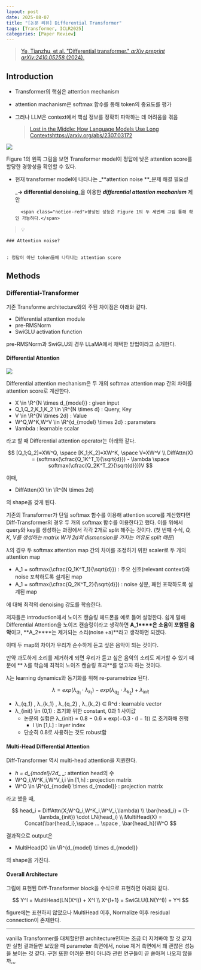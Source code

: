 ```yaml
---
layout: post
date: 2025-08-07
title: "[논문 리뷰] Differential Transformer"
tags: [Transformer, ICLR2025]
categories: [Paper Review]
---
```


> [Ye, Tianzhu, et al. "Differential transformer." ](https://arxiv.org/abs/2410.05258)[_arXiv preprint arXiv:2410.05258_](https://arxiv.org/abs/2410.05258)[ (2024).](https://arxiv.org/abs/2410.05258)



## Introduction

- Transformer의 핵심은 attention mechanism
- attention machanism은 softmax 함수를 통해 token의 중요도를 평가
- 그러나 LLM은 context에서 핵심 정보를 정확히 파악하는 데 어려움을 겪음

	> [Lost in the Middle: How Language Models Use Long Contextshttps://arxiv.org/abs/2307.03172](https://arxiv.org/abs/2307.03172)


![](https://prod-files-secure.s3.us-west-2.amazonaws.com/542b861c-36a8-4051-84e5-8804b6728dba/9083ea56-691a-4752-ae26-47f403431ac8/image.png?X-Amz-Algorithm=AWS4-HMAC-SHA256&X-Amz-Content-Sha256=UNSIGNED-PAYLOAD&X-Amz-Credential=ASIAZI2LB4662JVIOQKO%2F20251002%2Fus-west-2%2Fs3%2Faws4_request&X-Amz-Date=20251002T160107Z&X-Amz-Expires=3600&X-Amz-Security-Token=IQoJb3JpZ2luX2VjEJf%2F%2F%2F%2F%2F%2F%2F%2F%2F%2FwEaCXVzLXdlc3QtMiJHMEUCIQC1D%2Bk7CTnnCC8xSIDUH18hC690DGCIFQNvhtpzfwddYAIgBK9VS1W%2BwQL3nnFpjpBw51ZmXdL84gek7zzLFF4iLAoq%2FwMIMBAAGgw2Mzc0MjMxODM4MDUiDNxPOll9QPZJFv4U1yrcA9a5NGqDs%2F2BC6k76Q%2FBmb9P2uh%2BMEzjQ6vkJTmDWpPBmmutHtJfFHOcGumprJUFPndO72exId2qirRkFnMzGzUl1wAoxy4%2FEMdgYy6aefhuKJP%2FLTXfVj0c3EjnB55JY%2Fq7dm7DRWPCQgopJBfV2bNq3lCV3al9MNBn8dJF5gE57nkdZM2%2Bu5yecPEUk%2FlKF64ejE1jVyI6Kacy0u9uzMBKg8Em8jAmJL6%2BaYgrnITMPzpdOY7V%2FzF%2FAIVWKzUnbtoqUNNugQ1OR0xp8O9W0z%2FDUA8oYNdH0wVJpVnICzgSpYjAaTxoBlaH8P6sFy02SIyGJBkGHwUcbbS96WLAhESCSnMCJAaSh4oSyaa2gYE9Re4w4N05JxvVbH%2FyIlGSeJRNu3BRrva0iRlX61Ve2YAtxEC9jH6zLfqmC33PTJx2j3jeOQU90VwxYoepMKEw0u1eC0cIezm3Hhs3%2Bk2oyNSDVp7bXKsHrHH4FBqCGye2mD9dSTSkujNXvAmNSAxfccwYfvbunyb7w0RwoKHyNwfjFBAY3X3bvIKygZAdd4MF420EgNSD0W3ixeOzRKH8Z0N%2F6r8tCcnbfg853ehzlFsnvbVWc3fbu4RfPDSYGmgZPdVeE3skZNz%2BSKuTMICu%2BsYGOqUBUFy0E0cSlSbSOCP93eS61e63fZq9q5X%2Fm58UZxB7wAjakYXKVyEoe32wlE36Ecjb2jxE8T9cnVXlTFUqpKpqvbnE0QbIFOFk8PgQtMhhyrbd0Q2Vd%2Fcns7RYGnpJPhMfTFxhMB3CYVdg6TvHYVoF3HoWVcCDgEYA2TjE0RXatTmzD7YNnMDhEfkU1mt0oaCXPYzkkbV64pAWBBm1v3AEDGUhzEVd&X-Amz-Signature=85d96c88d43a13d06b31990d2e5281eede79680ca4b19e1406ec2ec6662564ef&X-Amz-SignedHeaders=host&x-amz-checksum-mode=ENABLED&x-id=GetObject)


Figure 1의 왼쪽 그림을 보면 Transformer model이 정답에 낮은 attention score를 할당한 경향성을 확인할 수 있다.

- 현재 transformer model에 나타나는 _**attention noise **_문제 해결 필요성

	_**→ differential denoising**_을 이용한 _**differential attention mechanism**_ 제안


		<span class="notion-red">향상된 성능은 Figure 1의 두 세번째 그림 통해 확인 가능하다.</span>


> 💡 


	### Attention noise?


	: 정답이 아닌 token들에 나타나는 attention score



## Methods



### Differential-Transformer


기존 Transforme architecture와의 주된 차이점은 아래와 같다.

- Differential attention module
- pre-RMSNorm
- SwiGLU activation function

pre-RMSNorm과 SwiGLU의 경우 LLaMA에서 채택한 방법이라고 소개한다.



#### Differential Attention


![](https://prod-files-secure.s3.us-west-2.amazonaws.com/542b861c-36a8-4051-84e5-8804b6728dba/116d70b2-1963-4810-9167-f4c7d8a06e8f/image.png?X-Amz-Algorithm=AWS4-HMAC-SHA256&X-Amz-Content-Sha256=UNSIGNED-PAYLOAD&X-Amz-Credential=ASIAZI2LB4662JVIOQKO%2F20251002%2Fus-west-2%2Fs3%2Faws4_request&X-Amz-Date=20251002T160107Z&X-Amz-Expires=3600&X-Amz-Security-Token=IQoJb3JpZ2luX2VjEJf%2F%2F%2F%2F%2F%2F%2F%2F%2F%2FwEaCXVzLXdlc3QtMiJHMEUCIQC1D%2Bk7CTnnCC8xSIDUH18hC690DGCIFQNvhtpzfwddYAIgBK9VS1W%2BwQL3nnFpjpBw51ZmXdL84gek7zzLFF4iLAoq%2FwMIMBAAGgw2Mzc0MjMxODM4MDUiDNxPOll9QPZJFv4U1yrcA9a5NGqDs%2F2BC6k76Q%2FBmb9P2uh%2BMEzjQ6vkJTmDWpPBmmutHtJfFHOcGumprJUFPndO72exId2qirRkFnMzGzUl1wAoxy4%2FEMdgYy6aefhuKJP%2FLTXfVj0c3EjnB55JY%2Fq7dm7DRWPCQgopJBfV2bNq3lCV3al9MNBn8dJF5gE57nkdZM2%2Bu5yecPEUk%2FlKF64ejE1jVyI6Kacy0u9uzMBKg8Em8jAmJL6%2BaYgrnITMPzpdOY7V%2FzF%2FAIVWKzUnbtoqUNNugQ1OR0xp8O9W0z%2FDUA8oYNdH0wVJpVnICzgSpYjAaTxoBlaH8P6sFy02SIyGJBkGHwUcbbS96WLAhESCSnMCJAaSh4oSyaa2gYE9Re4w4N05JxvVbH%2FyIlGSeJRNu3BRrva0iRlX61Ve2YAtxEC9jH6zLfqmC33PTJx2j3jeOQU90VwxYoepMKEw0u1eC0cIezm3Hhs3%2Bk2oyNSDVp7bXKsHrHH4FBqCGye2mD9dSTSkujNXvAmNSAxfccwYfvbunyb7w0RwoKHyNwfjFBAY3X3bvIKygZAdd4MF420EgNSD0W3ixeOzRKH8Z0N%2F6r8tCcnbfg853ehzlFsnvbVWc3fbu4RfPDSYGmgZPdVeE3skZNz%2BSKuTMICu%2BsYGOqUBUFy0E0cSlSbSOCP93eS61e63fZq9q5X%2Fm58UZxB7wAjakYXKVyEoe32wlE36Ecjb2jxE8T9cnVXlTFUqpKpqvbnE0QbIFOFk8PgQtMhhyrbd0Q2Vd%2Fcns7RYGnpJPhMfTFxhMB3CYVdg6TvHYVoF3HoWVcCDgEYA2TjE0RXatTmzD7YNnMDhEfkU1mt0oaCXPYzkkbV64pAWBBm1v3AEDGUhzEVd&X-Amz-Signature=b551dd87b6a752b3ab8e8ad4b94676da7d6ddc30888b19c07b01030ca35bd335&X-Amz-SignedHeaders=host&x-amz-checksum-mode=ENABLED&x-id=GetObject)


Differential attention mechanism은 두 개의 softmax attention map 간의 차이를 attention score로 계산한다.

- X \in \R^{N \times d\_{model}} : given input
- Q\_1,Q\_2,K\_1,K\_2 \in \R^{N \times d} : Query, Key
- V \in \R^{N \times 2d} : Value
- W^Q,W^K,W^V \in \R^{d\_{model} \times 2d} : parameters
- \lambda : learnable scalar

라고 할 때 Differential attention operator는 아래와 같다.


$$
[Q_1;Q_2]=XW^Q, \space [K_1;K_2]=XW^K, \space V=XW^V \\
DiffAttn(X) = (softmax(\cfrac{Q_1K^T_1}{\sqrt{d}}) - \lambda \space softmax(\cfrac{Q_2K^T_2}{\sqrt{d}}))V
$$


이때,

- DiffAtten(X) \in \R^{N \times 2d}

의 shape을 갖게 된다.


기존의 Transformer가 단일 softmax 함수를 이용해 attention score를 계산했다면 Diff-Transformer의 경우 두 개의 softmax 함수를 이용한다고 했다. 이를 위해서 query와 key를 생성하는 과정에서 각각 2개로 split 해주는 것이다. <span class="notion-red">(첫 번째 수식, </span><span class="notion-red">_Q, K, V를 생성하는 matrix W가 2d의 dismension을 가지는 이유도 split 때문_</span><span class="notion-red">)</span>


 λ의 경우 두 softmax attention map 간의 차이를 조정하기 위한 scaler로 두 개의 attention map

- A\_1 = softmax(\cfrac{Q\_1K^T\_1}{\sqrt{d}}) : 주요 신호(relevant context)와 noise 포착하도록 설계된 map
- A\_1 = softmax(\cfrac{Q\_2K^T\_2}{\sqrt{d}}) : noise 성분, 패턴 포착하도록 설계된 map 

에 대해 최적의 denoising 강도를 학습한다.


저자들은 introduction에서 노이즈 캔슬링 헤드폰을 예로 들어 설명한다. 쉽게 말해 Differential Attention을 노이즈 캔슬링이라고 생각하면 **A\_1****은 소음이 포함된 음악**이고, **A\_2****는 제거되는 소리(noise +a)**라고 생각하면 되겠다. 


이때 두 map의 차이가 우리가 순수하게 듣고 싶은 음악이 되는 것이다. 


만약 과도하게 소리를 제거하게 되면 우리가 듣고 싶은 음악의 소리도 제거할 수 있기 때문에 ** λ를 학습해 최적의 노이즈 캔슬링 효과**를 얻고자 하는 것이다.


λ는 learning dynamics와 동기화를 위해 re-parametrize 된다.


$$
\lambda = exp(\lambda_{q_1} \cdot \lambda_{k_1}) - exp(\lambda_{q_2} \cdot \lambda_{k_2}) + \lambda_{init}
$$

- λ\_{q\_1} , λ\_{k\_1} , λ\_{q\_2} , λ\_{k\_2} ∈ R^d : learnable vector
- λ\_{init} \in (0,1) : 초기화 위한 constant, 0과 1 사이값
	- 논문의 실험은 λ\_{init} = 0.8 − 0.6 × exp(−0.3 · (l − 1)) 로 초기화해 진행
		- l \in [1,L] : layer index
	- 단순히 0.8로 사용하는 것도 robust함


#### **Multi-Head Differential Attention**


Diff-Transformer 역시 multi-head attention을 지원한다.

- _h = d\_{model}/2d__ _: attention head의 수
- W^Q\_i,W^K\_i,W^V\_i,i \in [1,h] : projection matrix
- W^O \in \R^{d\_{model} \times d\_{model}} : projection matrix

라고 했을 때,


$$
head_i = DiffAttn(X;W^Q_i,W^K_i,W^V_i,\lambda) \\
\bar{head_i} = (1-\lambda_{init}) \cdot LN(head_i) \\
MultiHead(X) = Concat(\bar{head_i},\space ... \space , \bar{head_h})W^O
$$


결과적으로 output은

- MultiHead(X) \in \R^{d\_{model} \times d\_{model}}

의 shape을 가진다.



#### Overall Architecture


그림에 표현된 Diff-Transformer block을 수식으로 표현하면 아래와 같다.


$$
Y^l = MultiHead(LN(X^l)) + X^l \\
X^{l+1} = SwiGLU(LN(Y^l)) + Y^l
$$


figure에는 표현하지 않았으나 MultiHead 이후, Normalize 이후 residual connection이 존재한다.


---


vanilla Transformer를 대체할만한 architecture인지는 조금 더 지켜봐야 할 것 같지만 실험 결과들만 보았을 때 parameter 측면에서, noise 제거 측면에서 꽤 괜찮은 성능을 보이는 것 같다. 구현 또한 어려운 편이 아니라 관련 연구들이 곧 쏟아져 나오지 않을까,,,

